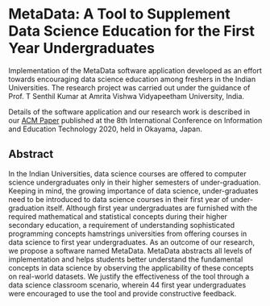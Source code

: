 # MetaData: A Tool to Supplement Data Science Education for the First Year Undergraduates
Implementation of the MetaData software application developed as an effort towards encouraging data science education among freshers in the Indian Universities. The research project was carried out under the guidance of Prof. T Senthil Kumar at Amrita Vishwa Vidyapeetham University, India. 

Details of the software application and our research work is described in our [ACM Paper](https://dl.acm.org/doi/abs/10.1145/3395245.3396409) published at the 8th International Conference on Information and Education Technology 2020, held in Okayama, Japan.

## Abstract
In the Indian Universities, data science courses are offered to computer science undergraduates only in their higher semesters of under-graduation. Keeping in mind, the growing importance of data science, under-graduates need to be introduced to data science courses in their first year of under-graduation itself. Although first year undergraduates are furnished with the required mathematical and statistical concepts during their higher secondary education, a requirement of understanding sophisticated programming concepts hamstrings universities from offering courses in data science to first year undergraduates. As an outcome of our research, we propose a software named MetaData. MetaData abstracts all levels of implementation and helps students better understand the fundamental concepts in data science by observing the applicability of these concepts on real-world datasets. We justify the effectiveness of the tool through a data science classroom scenario, wherein 44 first year undergraduates were encouraged to use the tool and provide constructive feedback.
